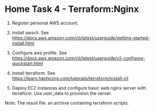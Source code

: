 # Home Task 4 - Terraform:Nginx

1. Register personal AWS account.
2. Install awscli. See https://docs.aws.amazon.com/cli/latest/userguide/getting-started-install.html

3. Configure aws profile. See https://docs.aws.amazon.com/cli/latest/userguide/cli-configure-quickstart.html
3. Install terraform. See https://learn.hashicorp.com/tutorials/terraform/install-cli
4. Deploy EC2 instances and configure basic web nginx server with terraform. Use user_data to provision the server.

Note: The result file: an archive containing terraform scripts.
